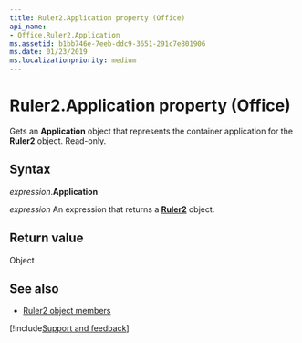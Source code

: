 ```yaml
---
title: Ruler2.Application property (Office)
api_name:
- Office.Ruler2.Application
ms.assetid: b1bb746e-7eeb-ddc9-3651-291c7e801906
ms.date: 01/23/2019
ms.localizationpriority: medium
---
```



# Ruler2.Application property (Office)

Gets an **Application** object that represents the container application for the **Ruler2** object. Read-only.


## Syntax

_expression_.**Application**

_expression_ An expression that returns a **[Ruler2](Office.Ruler2.md)** object.


## Return value

Object


## See also

- [Ruler2 object members](overview/Library-Reference/ruler2-members-office.md)



[!include[Support and feedback](~/includes/feedback-boilerplate.md)]